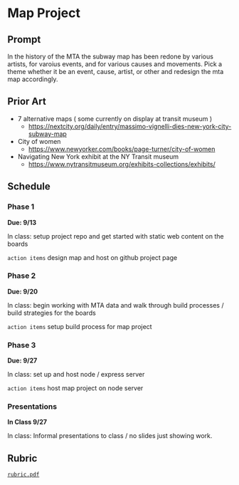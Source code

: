 # Map Project

## Prompt

In the history of the MTA the subway map has been redone by various artists, for varoius events, and for various causes and movements. Pick a theme whether it be an event, cause, artist, or other and redesign the mta map accordingly.

## Prior Art

- 7 alternative maps ( some currently on display at transit museum )
  - https://nextcity.org/daily/entry/massimo-vignelli-dies-new-york-city-subway-map
- City of women
  - https://www.newyorker.com/books/page-turner/city-of-women
- Navigating New York exhibit at the NY Transit museum
  - https://www.nytransitmuseum.org/exhibits-collections/exhibits/

## Schedule

### Phase 1

**Due: 9/13**

In class: setup project repo and get started with static web content on the boards

`action items` design map and host on github project page

### Phase 2

**Due: 9/20**

In class: begin working with MTA data and walk through build processes / build strategies for the boards

`action items` setup build process for map project

### Phase 3

**Due: 9/27**

In class: set up and host node / express server

`action items` host map project on node server

### Presentations

**In Class 9/27**

In class: Informal presentations to class / no slides just showing work.

## Rubric

[`rubric.pdf`](./rubric.pdf)
